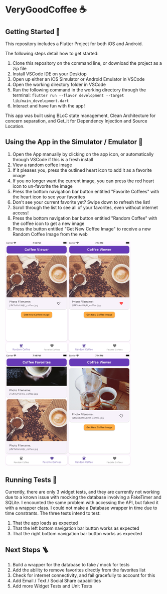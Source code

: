 # VeryGoodCoffee ☕

## Getting Started 🚀

This repository includes a Flutter Project for both iOS and Android.

The following steps detail how to get started:
1. Clone this repository on the command line, or download the project as a zip file
2. Install VSCode IDE on your Desktop
3. Open up either an iOS Simulator or Android Emulator in VSCode
4. Open the working directory folder in VSCode
5. Run the following command in the working directory through the terminal: `flutter run --flavor development --target lib/main_development.dart`
6. Interact and have fun with the app!

This app was built using BLoC state management, Clean Architecture for concern separation, and Get_it for Dependency Injection and Source Location.

## Using the App in the Simulator / Emulator 📱
1. Open the App manually by clicking on the app icon, or automatically through VSCode if this is a fresh install
2. View a random coffee image
3. If it pleases you, press the outlined heart icon to add it as a favorite image
4. If you no longer want the current image, you can press the red heart icon to un-favorite the image
5. Press the bottom navigation bar button entitled "Favorite Coffees" with the heart icon to see your favorites
6. Don't see your current favorite yet? Swipe down to refresh the list!
7. Scroll through the list to see all of your favorites, even without internet access!
8. Press the bottom navigation bar button entitled "Random Coffee" with the coffee icon to get a new image
9. Press the button entitled "Get New Coffee Image" to receive a new Random Coffee Image from the web

<img src="images/1.png" alt="Random Coffee Tab" width="200"/><img src="images/2.png" alt="Marked Favorite" width="200"/><img src="images/3.png" alt="Favorites Tab" width="200"/><img src="images/4.png" alt="New Random Image" width="200"/>

## Running Tests 🧪
Currently, there are only 3 widget tests, and they are currently not working due to a known issue with mocking the database involving a FakeTimer and SQLite. I encounted the same problem with accessing the API, but faked it with a wrapper class. I could not make a Database wrapper in time due to time constrants. The three tests intend to test:
1. That the app loads as expected
2. That the left bottom navigation bar button works as expected
3. That the right bottom navigation bar button works as expected

## Next Steps 🪜
1. Build a wrapper for the database to fake / mock for tests
2. Add the ability to remove favorites directly from the favorites list
3. Check for internet connectivity, and fail gracefully to account for this
4. Add Email / Text / Social Share capabilities
5. Add more Widget Tests and Unit Tests
